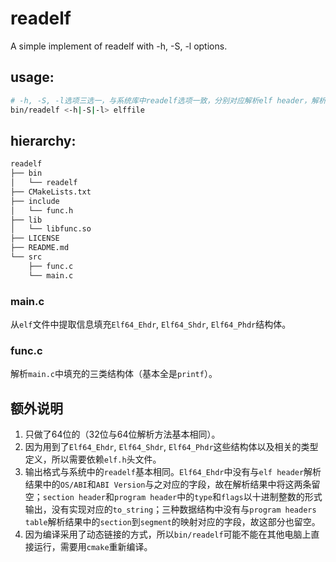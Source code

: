# readelf

A simple implement of readelf with -h, -S, -l options.

## usage:

```sh
# -h, -S, -l选项三选一，与系统库中readelf选项一致，分别对应解析elf header，解析section headers table, 解析program headers table。
bin/readelf <-h|-S|-l> elffile
```

## hierarchy:

```txt
readelf
├── bin
│   └── readelf
├── CMakeLists.txt
├── include
│   └── func.h
├── lib
│   └── libfunc.so
├── LICENSE
├── README.md
└── src
    ├── func.c
    └── main.c
```

### main.c

从`elf`文件中提取信息填充`Elf64_Ehdr`, `Elf64_Shdr`, `Elf64_Phdr`结构体。

### func.c

解析`main.c`中填充的三类结构体（基本全是`printf`）。

## 额外说明

1. 只做了64位的（32位与64位解析方法基本相同）。
2. 因为用到了`Elf64_Ehdr`, `Elf64_Shdr`, `Elf64_Phdr`这些结构体以及相关的类型定义，所以需要依赖`elf.h`头文件。
3. 输出格式与系统中的`readelf`基本相同。`Elf64_Ehdr`中没有与`elf header`解析结果中的`OS/ABI`和`ABI Version`与之对应的字段，故在解析结果中将这两条留空；`section header`和`program header`中的`type`和`flags`以十进制整数的形式输出，没有实现对应的`to_string`；三种数据结构中没有与`program headers table`解析结果中的`section`到`segment`的映射对应的字段，故这部分也留空。
4. 因为编译采用了动态链接的方式，所以`bin/readelf`可能不能在其他电脑上直接运行，需要用`cmake`重新编译。
